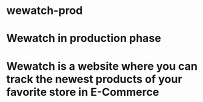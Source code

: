 # wewatch-prod
# Wewatch in production phase
# Wewatch is a website where you can track the newest products of your favorite store in E-Commerce
